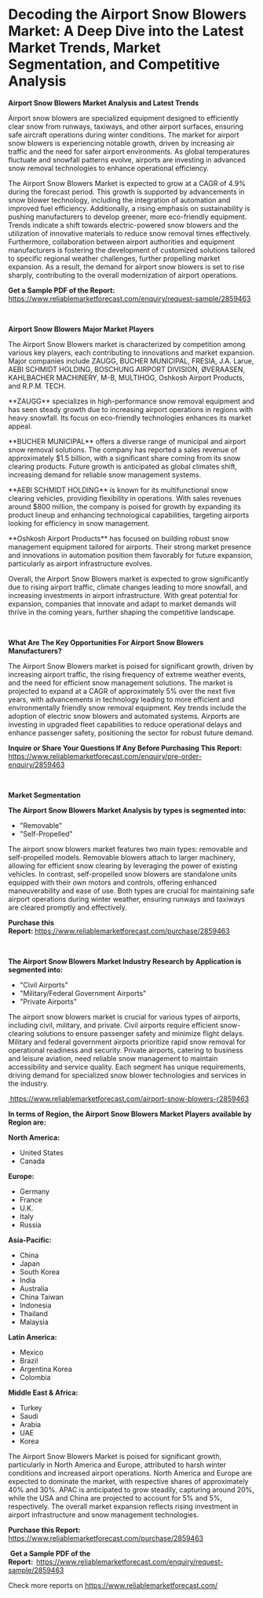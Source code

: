 <p><h1>Decoding the Airport Snow Blowers Market: A Deep Dive into the Latest Market Trends, Market Segmentation, and Competitive Analysis</h1></p><p><strong>Airport Snow Blowers Market Analysis and Latest Trends</strong></p>
<p><p>Airport snow blowers are specialized equipment designed to efficiently clear snow from runways, taxiways, and other airport surfaces, ensuring safe aircraft operations during winter conditions. The market for airport snow blowers is experiencing notable growth, driven by increasing air traffic and the need for safer airport environments. As global temperatures fluctuate and snowfall patterns evolve, airports are investing in advanced snow removal technologies to enhance operational efficiency.</p><p>The Airport Snow Blowers Market is expected to grow at a CAGR of 4.9% during the forecast period. This growth is supported by advancements in snow blower technology, including the integration of automation and improved fuel efficiency. Additionally, a rising emphasis on sustainability is pushing manufacturers to develop greener, more eco-friendly equipment. Trends indicate a shift towards electric-powered snow blowers and the utilization of innovative materials to reduce snow removal times effectively. Furthermore, collaboration between airport authorities and equipment manufacturers is fostering the development of customized solutions tailored to specific regional weather challenges, further propelling market expansion. As a result, the demand for airport snow blowers is set to rise sharply, contributing to the overall modernization of airport operations.</p></p>
<p><strong>Get a Sample PDF of the Report:&nbsp;</strong> <a href="https://www.reliablemarketforecast.com/enquiry/request-sample/2859463?utm_campaign=3275&utm_medium=2&utm_source=Github&utm_content=ia&utm_term=12032025&utm_id=airport-snow-blowers">https://www.reliablemarketforecast.com/enquiry/request-sample/2859463</a></p>
<p>&nbsp;</p>
<p><strong>Airport Snow Blowers Major Market Players</strong></p>
<p><p>The Airport Snow Blowers market is characterized by competition among various key players, each contributing to innovations and market expansion. Major companies include ZAUGG, BUCHER MUNICIPAL, FRESIA, J.A. Larue, AEBI SCHMIDT HOLDING, BOSCHUNG AIRPORT DIVISION, ØVERAASEN, KAHLBACHER MACHINERY, M-B, MULTIHOG, Oshkosh Airport Products, and R.P.M. TECH.</p><p>**ZAUGG** specializes in high-performance snow removal equipment and has seen steady growth due to increasing airport operations in regions with heavy snowfall. Its focus on eco-friendly technologies enhances its market appeal.</p><p>**BUCHER MUNICIPAL** offers a diverse range of municipal and airport snow removal solutions. The company has reported a sales revenue of approximately $1.5 billion, with a significant share coming from its snow clearing products. Future growth is anticipated as global climates shift, increasing demand for reliable snow management systems.</p><p>**AEBI SCHMIDT HOLDING** is known for its multifunctional snow clearing vehicles, providing flexibility in operations. With sales revenues around $800 million, the company is poised for growth by expanding its product lineup and enhancing technological capabilities, targeting airports looking for efficiency in snow management.</p><p>**Oshkosh Airport Products** has focused on building robust snow management equipment tailored for airports. Their strong market presence and innovations in automation position them favorably for future expansion, particularly as airport infrastructure evolves.</p><p>Overall, the Airport Snow Blowers market is expected to grow significantly due to rising airport traffic, climate changes leading to more snowfall, and increasing investments in airport infrastructure. With great potential for expansion, companies that innovate and adapt to market demands will thrive in the coming years, further shaping the competitive landscape.</p></p>
<p>&nbsp;</p>
<p><strong>What Are The Key Opportunities For Airport Snow Blowers Manufacturers?</strong></p>
<p><p>The Airport Snow Blowers market is poised for significant growth, driven by increasing airport traffic, the rising frequency of extreme weather events, and the need for efficient snow management solutions. The market is projected to expand at a CAGR of approximately 5% over the next five years, with advancements in technology leading to more efficient and environmentally friendly snow removal equipment. Key trends include the adoption of electric snow blowers and automated systems. Airports are investing in upgraded fleet capabilities to reduce operational delays and enhance passenger safety, positioning the sector for robust future demand.</p></p>
<p><strong>Inquire or Share Your Questions If Any Before Purchasing This Report:</strong> <a href="https://www.reliablemarketforecast.com/enquiry/pre-order-enquiry/2859463?utm_campaign=3275&utm_medium=2&utm_source=Github&utm_content=ia&utm_term=12032025&utm_id=airport-snow-blowers">https://www.reliablemarketforecast.com/enquiry/pre-order-enquiry/2859463</a></p>
<p>&nbsp;</p>
<p><strong>Market Segmentation</strong></p>
<p><strong>The Airport Snow Blowers Market Analysis by types is segmented into:</strong></p>
<p><ul><li>"Removable"</li><li>"Self-Propelled"</li></ul></p>
<p><p>The airport snow blowers market features two main types: removable and self-propelled models. Removable blowers attach to larger machinery, allowing for efficient snow clearing by leveraging the power of existing vehicles. In contrast, self-propelled snow blowers are standalone units equipped with their own motors and controls, offering enhanced maneuverability and ease of use. Both types are crucial for maintaining safe airport operations during winter weather, ensuring runways and taxiways are cleared promptly and effectively.</p></p>
<p><strong>Purchase this Report:&nbsp;</strong><a href="https://www.reliablemarketforecast.com/purchase/2859463?utm_campaign=3275&utm_medium=2&utm_source=Github&utm_content=ia&utm_term=12032025&utm_id=airport-snow-blowers">https://www.reliablemarketforecast.com/purchase/2859463</a></p>
<p>&nbsp;</p>
<p><strong>The Airport Snow Blowers Market Industry Research by Application is segmented into:</strong></p>
<p><ul><li>"Civil Airports"</li><li>"Military/Federal Government Airports"</li><li>"Private Airports"</li></ul></p>
<p><p>The airport snow blowers market is crucial for various types of airports, including civil, military, and private. Civil airports require efficient snow-clearing solutions to ensure passenger safety and minimize flight delays. Military and federal government airports prioritize rapid snow removal for operational readiness and security. Private airports, catering to business and leisure aviation, need reliable snow management to maintain accessibility and service quality. Each segment has unique requirements, driving demand for specialized snow blower technologies and services in the industry.</p></p>
<p><a href="https://www.reliablemarketforecast.com/airport-snow-blowers-r2859463?utm_campaign=3275&utm_medium=2&utm_source=Github&utm_content=ia&utm_term=12032025&utm_id=airport-snow-blowers">&nbsp;https://www.reliablemarketforecast.com/airport-snow-blowers-r2859463</a></p>
<p><strong>In terms of Region, the Airport Snow Blowers Market Players available by Region are:</strong></p>
<p>
    <p> <strong> North America: </strong>
        <ul>
            <li>United States</li>
            <li>Canada</li>
        </ul>
        </p> 
    <p> <strong> Europe: </strong>
        <ul>
            <li>Germany</li>
            <li>France</li>
            <li>U.K.</li>
            <li>Italy</li>
            <li>Russia</li>
        </ul>
        </p> 
    <p> <strong> Asia-Pacific: </strong>
        <ul>
            <li>China</li>
            <li>Japan</li>
            <li>South Korea</li>
            <li>India</li>
            <li>Australia</li>
            <li>China Taiwan</li>
            <li>Indonesia</li>
            <li>Thailand</li>
            <li>Malaysia</li>
        </ul>
        </p> 
    <p> <strong> Latin America: </strong>
        <ul>
            <li>Mexico</li>
            <li>Brazil</li>
            <li>Argentina Korea</li>
            <li>Colombia</li>
        </ul>
        </p> 
    <p> <strong> Middle East & Africa: </strong>
        <ul>
            <li>Turkey</li>
            <li>Saudi</li>
            <li>Arabia</li>
            <li>UAE</li>
            <li>Korea</li>
        </ul>
    </p>
    </p>
<p><p>The Airport Snow Blowers Market is poised for significant growth, particularly in North America and Europe, attributed to harsh winter conditions and increased airport operations. North America and Europe are expected to dominate the market, with respective shares of approximately 40% and 30%. APAC is anticipated to grow steadily, capturing around 20%, while the USA and China are projected to account for 5% and 5%, respectively. The overall market expansion reflects rising investment in airport infrastructure and snow management technologies.</p></p>
<p><strong>Purchase this Report: </strong><a href="https://www.reliablemarketforecast.com/purchase/2859463?utm_campaign=3275&utm_medium=2&utm_source=Github&utm_content=ia&utm_term=12032025&utm_id=airport-snow-blowers">https://www.reliablemarketforecast.com/purchase/2859463</a></p>
<p>&nbsp;<strong>Get a Sample PDF of the Report:&nbsp;&nbsp;</strong><a href="https://www.reliablemarketforecast.com/enquiry/request-sample/2859463?utm_campaign=3275&utm_medium=2&utm_source=Github&utm_content=ia&utm_term=12032025&utm_id=airport-snow-blowers">https://www.reliablemarketforecast.com/enquiry/request-sample/2859463</a></p>
<p><strong></strong></p>
<p>Check more reports on <a href="https://www.reliablemarketforecast.com/?utm_campaign=3275&utm_medium=2&utm_source=Github&utm_content=ia&utm_term=12032025&utm_id=airport-snow-blowers">https://www.reliablemarketforecast.com/</a></p>